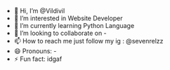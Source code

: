 - 👋 Hi, I’m @Vildivil
- 👀 I’m interested in Website Developer
- 🌱 I’m currently learning Python Language
- 💞️ I’m looking to collaborate on -
- 📫 How to reach me just follow my ig : @sevenrelzz
- 😄 Pronouns: -
- ⚡ Fun fact: idgaf

<!---
Vildivil/Vildivil is a ✨ special ✨ repository because its `README.md` (this file) appears on your GitHub profile.
You can click the Preview link to take a look at your changes.
--->
